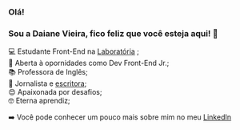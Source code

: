 ### Olá! 

### Sou a Daiane Vieira, fico feliz que você esteja aqui! :tada:


:computer: Estudante Front-End na [Laboratória](https://www.laboratoria.la/br) <L>;            
:mega: Aberta à opornidades como Dev Front-End Jr.;  
:books: Professora de Inglês;  
:pencil: Jornalista e [escritora](https://editoramultifoco.com.br/loja/product/brasil-favela-retrato-da-cufa/);     
:heart_eyes: Apaixonada por desafios;   
:nerd_face: Eterna aprendiz;   
  
  
  
:arrow_right: Você pode conhecer um pouco mais sobre mim no meu [LinkedIn](https://www.linkedin.com/in/daianevieiracarola/)
           
            
  

